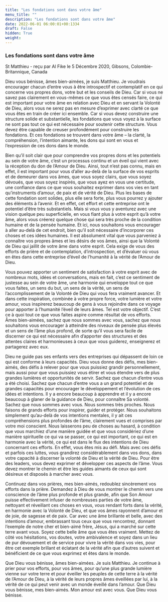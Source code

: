 ```yaml
---
title: "Les fondations sont dans votre âme"
menu_title: ""
description: "Les fondations sont dans votre âme"
date: 2022-06-01 06:00:01+00:1334
draft: False
hidden: True
weight:
---
```

### Les fondations sont dans votre âme

St Matthieu - reçu par Al Fike le 5 Décembre 2020, Gibsons, Colombie-Britannique, Canada

Dieu vous bénisse, âmes bien-aimées, je suis Matthieu. Je voudrais encourager chacun d’entre vous à être introspectif et contemplatif en ce qui concerne vos propres dons, votre but et les conseils de Dieu. Car si vous ne savez pas clairement en vous-mêmes ce que vous êtes censés faire, ce qui est important pour votre âme en relation avec Dieu et en servant la Volonté de Dieu, alors vous ne serez pas en mesure d’exprimer avec clarté ce que vous êtes en train de créer ici ensemble. Car si vous devez construire une structure solide et substantielle, les fondations que vous voyez à la surface ne sont pas tout ce qui est nécessaire pour soutenir cette structure. Vous devez être capable de creuser profondément pour construire les fondations. Et ces fondations se trouvent dans votre âme – la clarté, la compréhension, l’intention aimante, les dons qui sont en vous et l’expression de ces dons dans le monde.

Bien qu’il soit clair que pour comprendre vos propres dons et les potentiels au sein de votre âme, c’est un processus continu et un éveil qui vient avec la réception du don de l’Amour de Dieu. Ainsi, tout n’est pas connu, mais en effet, il est important pour vous d’aller au-delà de la surface de vos esprits et de demeurer dans vos âmes, que vous soyez clairs, que vous soyez dévoués, que vous soyez inspirés, que vous ayez en vous une certitude, une confiance dans ce que vous souhaitez exprimer dans vos vies en tant qu’instruments d’amour, de paix et de vérité de Dieu. Plus les bases de cette fondation sont solides, plus elle sera forte, plus vous pourrez y ajouter des éléments à l’avenir. Et en effet, cet effort et cette entreprise ont le potentiel d’être très substantiels. Mais si vous vous y aventurez avec une vision quelque peu superficielle, en vous fiant plus à votre esprit qu’à votre âme, alors vous créerez quelque chose qui sera très proche de la condition humaine et de la pensée humaine. Et ici, nous souhaitons vous encourager à aller au-delà de cet endroit, bien qu’il soit nécessaire d’incorporer ces choses et ces idées humaines. Il est absolument vital que vous parveniez à connaître vos propres âmes et les désirs de vos âmes, ainsi que la Volonté de Dieu qui jaillit de votre âme dans votre esprit. Cela exige de vous des efforts de prière et de contemplation, d’introspection, et d’évaluer où vous en êtes dans cette entreprise d’éveil de l’humanité à la vérité de l’Amour de Dieu.

Vous pouvez apporter un sentiment de satisfaction à votre esprit avec de nombreux mots, idées et conversations, mais en fait, c’est ce sentiment de justesse au sein de votre âme, une harmonie qui enveloppe tout ce que vous faites, un sens du but, un sens de la vérité, un sens de l’accomplissement de la Volonté de Dieu qui vous fera vraiment avancer. Et dans cette inspiration, combinée à votre propre force, votre lumière et votre amour, vous inspirerez beaucoup de gens à vous rejoindre dans ce voyage pour apporter à l’humanité l’éveil de leurs âmes. Tel est votre objectif. C’est ce à quoi tout ce que vous faites aspire comme résultat de vos efforts. Âmes bien-aimées, sachez que nous sommes avec vous, sachez que nous souhaitons vous encourager à atteindre des niveaux de pensée plus élevés et un sens de l’âme plus profond, de sorte qu’il vous sera facile de discerner ce qui est nécessaire afin d’apporter des structures et des attentes claires et harmonieuses à ceux que vous guiderez, enseignerez et partagerez avec eux.

Dieu ne guide pas ses enfants vers des entreprises qui dépassent de loin ce qui est conforme à leurs capacités. Dieu vous donne des défis, mes bien-aimés, des défis à relever pour que vous puissiez grandir personnellement, mais aussi pour que vous puissiez vous étirer et vous étendre vers de plus grandes lumières et opportunités de servir. Sachez que chacun d’entre vous a été choisi. Sachez que chacun d’entre vous a un grand potentiel et de grandes capacités pour encourager le développement et l’évolution de ces idées et intentions. Il y a encore beaucoup à apprendre et il y a encore beaucoup à glaner de la guidance de Dieu, pour connaître Sa volonté. Sachez que nous sommes avec vous. Nous sommes très proches. Nous faisons de grands efforts pour inspirer, guider et protéger. Nous souhaitons simplement qu’au-delà de vos intentions mentales, il y ait ces compréhensions plus profondes de l’âme, clairement vues et comprises par votre moi conscient. Nous laisserons peu de choses au hasard, à condition que vous marchiez d’une manière guidée et que vous considériez d’une manière spirituelle ce qui va se passer, ce qui est important, ce qui est en harmonie avec la vérité, ce qui est dans le flux des intentions de Dieu concernant ces efforts. En effet, vous êtes mis au défi. Mais avec ces défis et parfois ces luttes, vous grandirez considérablement dans vos dons, dans votre capacité à discerner la volonté de Dieu et la vérité de Dieu. Pour être des leaders, vous devez exprimer et développer ces aspects de l’âme. Vous devez montrer le chemin et être les guides aimants de ceux qui sont désireux et disposés à marcher avec vous.

Continuez dans vos prières, mes bien-aimés, redoublez sincèrement vos efforts dans la prière. Demandez à Dieu de vous montrer le chemin vers une conscience de l’âme plus profonde et plus grande, afin que Son Amour puisse effectivement infuser de nombreuses parties de votre âme, nettoyant et réveillant ces choses en vous, vous rendant forts dans la vérité, en harmonie avec la Volonté de Dieu, et que vos âmes rayonnent d’amour et de joie, de sagesse et de paix. Car avec une âme brillante et belle, avec des intentions d’amour, embrassant tous ceux que vous rencontrez, donnant l’exemple de notre cher et bien-aimé frère, Jésus, qui a marché sur cette terre avant vous. Soyez cette belle âme que vous êtes vraiment. Mettez de côté vos hésitations, vos doutes, votre ambivalence et soyez dans un lieu de pur dévouement et de service pour vivre la vérité dans vos vies, pour être cet exemple brillant et éclatant de la vérité afin que d’autres suivent et bénéficient de ce que vous exprimez et êtes dans le monde.

Que Dieu vous bénisse, âmes bien-aimées. Je suis Matthieu. Je continue à prier pour vos efforts, pour vos âmes, pour qu’une plus grande lumière vienne sur votre terre et pour éveiller les peuples de cette terre à la vérité de l’Amour de Dieu, à la vérité de leurs propres âmes éveillées par lui, à la vérité de ce qui peut venir avec un monde éveillé dans l’amour. Que Dieu vous bénisse, mes bien-aimés. Mon amour est avec vous. Que Dieu vous bénisse.



